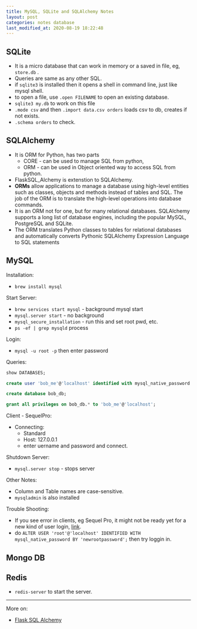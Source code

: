 ```yaml
---
title: MySQL, SQLite and SQLAlchemy Notes
layout: post
categories: notes database
last_modified_at: 2020-08-19 18:22:48
---
```


## SQLite

- It is a micro database that can work in memory or a saved in file, eg, `store.db` .
- Queries are same as any other SQL.
- if `sqlite3` is installed then it opens a shell in command line, just like mysql shell.
- to open a file, use `.open FILENAME` to open an existing database.
- `sqlite3 my.db` to work on this file
- `.mode csv` and then `.import data.csv orders` loads csv to db, creates if not exists.
- `.schema orders` to check.


## SQLAlchemy

- It is ORM for Python, has two parts
  - CORE - can be used to manage SQL from python,
  - ORM - can be used in Object oriented way to access SQL from python.
- FlaskSQL_Alchemy is extenstion to SQLAlchemy.
- **ORMs** allow applications to manage a database using high-level entities such as classes, objects and methods instead of tables and SQL. The job of the ORM is to translate the high-level operations into database commands.
- It is an ORM not for one, but for many relational databases. SQLAlchemy supports a long list of database engines, including the popular MySQL, PostgreSQL and SQLite.
- The ORM translates Python classes to tables for relational databases and automatically converts Pythonic SQLAlchemy Expression Language to SQL statements


## MySQL

Installation:
- `brew install mysql`

Start Server:
- `brew services start mysql` - background mysql start
- `mysql.server start` - no background
- `mysql_secure_installation` - run this and set root pwd, etc.
- `ps -ef | grep mysqld` process

Login:
- `mysql -u root -p` then enter password

Queries:

```sql
show DATABASES;

create user 'bob_me'@'localhost' identified with mysql_native_password by 'bob_pwd';

create database bob_db;

grant all privileges on bob_db.* to 'bob_me'@'localhost';
```

Client - SequelPro:
- Connecting:
  - Standard
  - Host: 127.0.0.1
  - enter uername and password and connect.

Shutdown Server:
- `mysql.server stop` - stops server

Other Notes:
- Column and Table names are case-sensitive.
- `mysqladmin` is also installed

Trouble Shooting:
- If you see error in clients, eg Sequel Pro, it might not be ready yet for a new kind of user login, [link](https://stackoverflow.com/questions/51179516/sequel-pro-and-mysql-connection-failed).
- do `ALTER USER 'root'@'localhost' IDENTIFIED WITH mysql_native_password BY 'newrootpassword';` then try loggin in.


## Mongo DB


## Redis

- `redis-server` to start the server.



---

More on:
- [Flask SQL Alchemy](../flask-notes/#flask-sqlalchemy)
